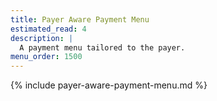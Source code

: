 ```yaml
---
title: Payer Aware Payment Menu
estimated_read: 4
description: |
  A payment menu tailored to the payer.
menu_order: 1500
---
```


{% include payer-aware-payment-menu.md %}
